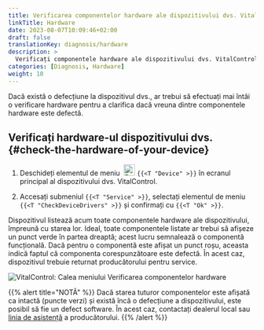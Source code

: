 ```yaml
---
title: Verificarea componentelor hardware ale dispozitivului dvs. VitalControl
linkTitle: Hardware
date: 2023-08-07T10:09:46+02:00
draft: false
translationKey: diagnosis/hardware
description: >
  Verificați componentele hardware ale dispozitivului dvs. VitalControl, mai ales dacă suspectați un defect hardware.
categories: [Diagnosis, Hardware]
weight: 10
---
```

Dacă există o defecțiune la dispozitivul dvs., ar trebui să efectuați mai întâi o verificare hardware pentru a clarifica dacă vreuna dintre componentele hardware este defectă.

## Verificați hardware-ul dispozitivului dvs. {#check-the-hardware-of-your-device}

1. Deschideți elementul de meniu &nbsp;<img src="/icons/device.svg" width="23" align="bottom" alt="Device" /> `{{<T "Device" >}}` în ecranul principal al dispozitivului dvs. VitalControl.

1. Accesați submeniul `{{<T "Service" >}}`, selectați elementul de meniu `{{<T "CheckDeviceDrivers" >}}` și confirmați cu `{{<T "Ok" >}}`.

Dispozitivul listează acum toate componentele hardware ale dispozitivului, împreună cu starea lor. Ideal, toate componentele listate ar trebui să afișeze un punct verde în partea dreaptă; acest lucru semnalează o componentă funcțională. Dacă pentru o componentă este afișat un punct roșu, aceasta indică faptul că componenta corespunzătoare este defectă. În acest caz, dispozitivul trebuie returnat producătorului pentru service.

   ![VitalControl: Calea meniului Verificarea componentelor hardware](../images/device-check.png "Verificare hardware")

{{% alert title="NOTĂ" %}}
Dacă starea tuturor componentelor este afișată ca intactă (puncte verzi) și există încă o defecțiune a dispozitivului, este posibil să fie un defect software. În acest caz, contactați dealerul local sau [linia de asistență](https://www.urbanonline.de/en/contact) a producătorului.
{{% /alert %}}
